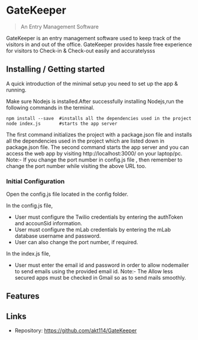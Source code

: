 

# GateKeeper
> An Entry Management Software

GateKeeper is an entry management software used to keep track of the visitors in and out of the office.
GateKeeper provides hassle free experience for visitors to Check-in & Check-out easily and accuratelysss

## Installing / Getting started

A quick introduction of the minimal setup you need to set up the app &
running.

Make sure Nodejs is installed.After successfully installing Nodejs,run the following commands in the terminal.

```shell
npm install --save  #installs all the dependencies used in the project
node index.js       #starts the app server
```

The first command initializes the project with a package.json file and installs all the dependencies used in the project which are listed down in package.json file.
The second command starts the app server and you can access the web app by visiting http://localhost:3000/ on your laptop/pc.
Note:- If you change the port number in config.js file , then remember to change the port number while visiting the above URL too.

### Initial Configuration

Open the config.js file located in the config folder.

In the config.js file,
* User must configure the Twilio credentials by entering the authToken and accounSid information.
* User must configure the mLab credentials by entering the mLab database username and password.
* User can also change the port number, if required.

In the index.js file,
* User must enter the email id and password in order to allow nodemailer to send emails using the provided email id.
Note:- The Allow less secured apps must be checked in Gmail so as to send mails smoothly.


## Features




## Links

- Repository: https://github.com/akt114/GateKeeper
